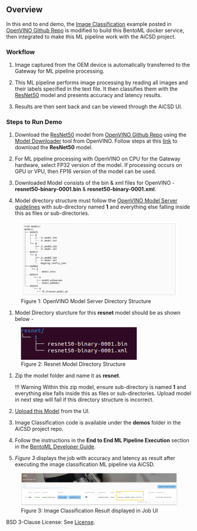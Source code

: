 ## Overview

In this end to end demo, the [Image Classification](https://docs.openvino.ai/latest/ovms_demo_image_classification.html) example posted in [OpenVINO Github Repo](https://github.com/openvinotoolkit/model_server/tree/releases/2022/1/demos/image_classification/python) is modified to build this BentoML docker service, then integrated to make this ML pipeline work with the AiCSD project. 

### Workflow

1. Image captured from the OEM device is automatically transferred to the Gateway for ML pipeline processing.

1. This ML pipeline performs image processing by reading all images and their labels specified in the text file. It then classifies them with the [ResNet50](https://docs.openvino.ai/2022.2/omz_models_model_resnet50_binary_0001.html) model and presents accuracy and latency results.

1. Results are then sent back and can be viewed through the AiCSD UI.

### Steps to Run Demo 

1. Download the [ResNet50](https://docs.openvino.ai/2022.2/omz_models_model_resnet50_binary_0001.html) model from [OpenVINO Github Repo](https://github.com/openvinotoolkit/open_model_zoo/blob/master/models/intel/resnet50-binary-0001/README.md) using the [Model Downloader](https://docs.openvino.ai/2023.0/omz_tools_downloader.html) tool from OpenVINO. Follow steps at this [link](https://docs.openvino.ai/2023.0/omz_tools_downloader.html) to download the **ResNet50** model.

1. For ML pipeline processing with OpenVINO on CPU for the Gateway hardware, select FP32 version of the model. If processing occurs on GPU or VPU, then FP16 version of the model can be used.

1. Downloaded Model consists of the bin & xml files for OpenVINO - **resnet50-binary-0001.bin** & **resnet50-binary-0001.xml**.

1. Model directory structure must follow the [OpenVINO Model Server guidelines](https://docs.openvino.ai/latest/ovms_docs_models_repository.html) with sub-directory named **1** and everything else falling inside this as files or sub-directories.
 <figure class="figure-image">
 <img src="../../images/OvmsDirectoryStructure.jpg" alt="Figure 1: OpenVINO Model Server Directory Structure">
 <figcaption>Figure 1: OpenVINO Model Server Directory Structure</figcaption>
 </figure>

1. Model Directory sturcture for this **resnet** model should be as shown below -
 <figure class="figure-image">
 <img src="../../images/ResnetDirectoryStructure.jpg" alt="Figure 2: Resnet Model Directory Structure">
 <figcaption>Figure 2: Resnet Model Directory Structure</figcaption>
 </figure>

1. Zip the model folder and name it as **resnet**. 

    !!! Warning
        Within this zip model, ensure sub-directory is named **1** and everything else falls inside this as files or sub-directories. Upload model in next step will fail if this directory structure is incorrect.

1. [Upload this Model](../../getting-started/ms-web-ui-guide-upload-model.md) from the UI.

1. Image Classification code is available under the **demos** folder in the AiCSD project repo.

1. Follow the instructions in the **End to End ML Pipeline Execution** section in the [BentoML Developer Guide](../../pipelines/bentoml/developer-guide-bentos.md#end-to-end-ml-pipeline-execution).

1. *Figure 3* displays the job with accuracy and latency as result after executing the image classification ML pipeline via AiCSD.
 <figure class="figure-image">
 <img src="../../images/ImageClassificationDemoJobResult.jpg" alt="Figure 3: Image Classification Result displayed in Job UI">
 <figcaption>Figure 3: Image Classification Result displayed in Job UI</figcaption>
 </figure>

BSD 3-Clause License: See [License](../../LICENSE.md).